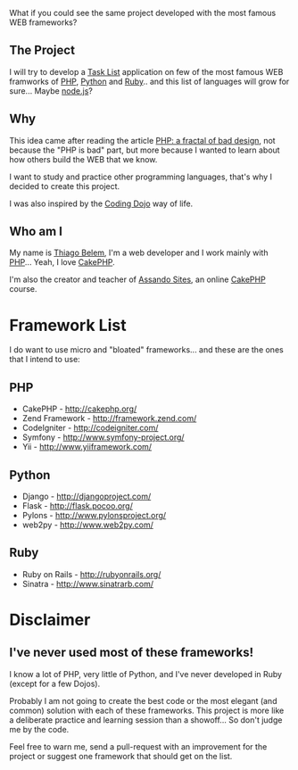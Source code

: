 What if you could see the same project developed with the most famous WEB frameworks?

The Project
-----------

I will try to develop a [Task List](http://en.wikipedia.org/wiki/Time_management#Task_list) application on few of the most famous WEB framworks of [PHP](http://php.net/), [Python](http://www.python.org/) and [Ruby](http://www.ruby-lang.org/).. and this list of languages will grow for sure... Maybe [node.js](http://nodejs.org/)?

Why
----

This idea came after reading the article [PHP: a fractal of bad design](http://me.veekun.com/blog/2012/04/09/php-a-fractal-of-bad-design/), not because the "PHP is bad" part, but more because I wanted to learn about how others build the WEB that we know.

I want to study and practice other programming languages​​, that's why I decided to create this project.

I was also inspired by the [Coding Dojo](http://codingdojo.org/) way of life.

Who am I
--------

My name is [Thiago Belem](http://thiagobelem.net/), I'm a web developer and I work mainly with [PHP](http://php.net/)... Yeah, I love [CakePHP](http://cakephp.org/).

I'm also the creator and teacher of [Assando Sites](http://assando-sites.com.br/), an online  [CakePHP](http://cakephp.org/) course.

Framework List
==============

I do want to use micro and "bloated" frameworks... and these are the ones that I intend to use:

PHP
---

* CakePHP - <http://cakephp.org/>
* Zend Framework - <http://framework.zend.com/>
* CodeIgniter - <http://codeigniter.com/>
* Symfony - <http://www.symfony-project.org/>
* Yii - <http://www.yiiframework.com/>

Python
------

* Django - <http://djangoproject.com/>
* Flask - <http://flask.pocoo.org/>
* Pylons - <http://www.pylonsproject.org/>
* web2py - <http://www.web2py.com/>

Ruby
----

* Ruby on Rails - <http://rubyonrails.org/>
* Sinatra - <http://www.sinatrarb.com/> 


Disclaimer
==========

I've never used most of these frameworks!
-----------------------------------------

I know a lot of PHP, very little of Python, and I've never developed in Ruby (except for a few Dojos).

Probably I am not going to create the best code or the most elegant (and common) solution with each of these frameworks. This project is more like a deliberate practice and learning session than a showoff... So don't judge me by the code.

Feel free to warn me, send a pull-request with an improvement for the project or suggest one framework that should get on the list.